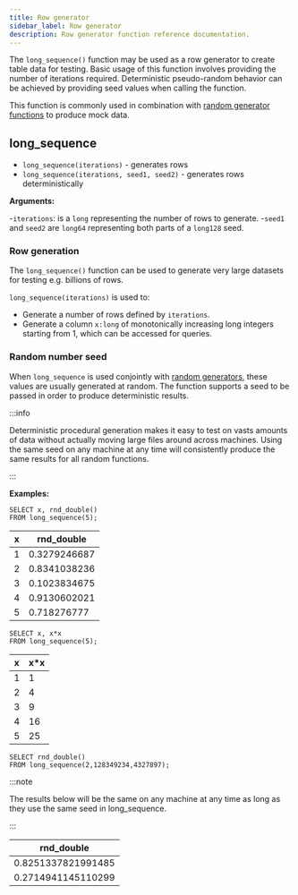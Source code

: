 ```yaml
---
title: Row generator
sidebar_label: Row generator
description: Row generator function reference documentation.
---
```


The `long_sequence()` function may be used as a row generator to create table
data for testing. Basic usage of this function involves providing the number of
iterations required. Deterministic pseudo-random behavior can be achieved by
providing seed values when calling the function.

This function is commonly used in combination with
[random generator functions](/docs/reference/function/random-value-generator)
to produce mock data.

## long_sequence

- `long_sequence(iterations)` - generates rows
- `long_sequence(iterations, seed1, seed2)` - generates rows deterministically

**Arguments:**

-`iterations`: is a `long` representing the number of rows to generate. -`seed1`
and `seed2` are `long64` representing both parts of a `long128` seed.

### Row generation

The `long_sequence()` function can be used to generate very large datasets for
testing e.g. billions of rows.

`long_sequence(iterations)` is used to:

- Generate a number of rows defined by `iterations`.
- Generate a column `x:long` of monotonically increasing long integers starting
  from 1, which can be accessed for queries.

### Random number seed

When `long_sequence` is used conjointly with
[random generators](/docs/reference/function/random-value-generator), these
values are usually generated at random. The function supports a seed to be
passed in order to produce deterministic results.

:::info

Deterministic procedural generation makes it easy to test on vasts amounts of
data without actually moving large files around across machines. Using the same
seed on any machine at any time will consistently produce the same results for
all random functions.

:::

**Examples:**

```questdb-sql title="Generating multiple rows"
SELECT x, rnd_double()
FROM long_sequence(5);
```

| x   | rnd_double   |
| --- | ------------ |
| 1   | 0.3279246687 |
| 2   | 0.8341038236 |
| 3   | 0.1023834675 |
| 4   | 0.9130602021 |
| 5   | 0.718276777  |

```questdb-sql title="Accessing row_number using the x column"
SELECT x, x*x
FROM long_sequence(5);
```

| x   | x\*x |
| --- | ---- |
| 1   | 1    |
| 2   | 4    |
| 3   | 9    |
| 4   | 16   |
| 5   | 25   |

```questdb-sql title="Using with a seed"
SELECT rnd_double()
FROM long_sequence(2,128349234,4327897);
```

:::note

The results below will be the same on any machine at any time as long as they
use the same seed in long_sequence.

:::

| rnd_double         |
| ------------------ |
| 0.8251337821991485 |
| 0.2714941145110299 |
